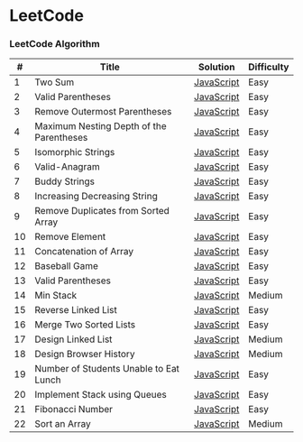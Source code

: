 # LeetCode

### LeetCode Algorithm

| #   | Title                                    | Solution                                                                                 | Difficulty |
| --- | ---------------------------------------- | ---------------------------------------------------------------------------------------- | ---------- |
| 1   | Two Sum                                  | [JavaScript](./algorithms/JavaScript/Two-Sum/two-sum.js)                                 | Easy       |
| 2   | Valid Parentheses                        | [JavaScript](./String/20-Valid-Parentheses/JavaScript)                                   | Easy       |
| 3   | Remove Outermost Parentheses             | [JavaScript](./String/1021-Remove-Outermost-Parentheses/JavaScript)                      | Easy       |
| 4   | Maximum Nesting Depth of the Parentheses | [JavaScript](./String/1614-Maximum-Nesting-Depth-of-the-Parentheses/JavaScript)          | Easy       |
| 5   | Isomorphic Strings                       | [JavaScript](./String/205-Isomorphic-String/JavaScript)                                  | Easy       |
| 6   | Valid-Anagram                            | [JavaScript](./String/242-Valid-Anagram/JavaScript)                                      | Easy       |
| 7   | Buddy Strings                            | [JavaScript](./String/850-Buddy-Strings/JavaScript)                                      | Easy       |
| 8   | Increasing Decreasing String             | [JavaScript](./String/1370-Increasing-Decreasing-String/JavaScript)                      | Easy       |
| 9   | Remove Duplicates from Sorted Array      | [JavaScript](./Array/26.%20Remove%20Duplicates%20from%20Sorted%20Array)                  | Easy       |
| 10  | Remove Element                           | [JavaScript](./Array/27.%20Remove%20Element)                                             | Easy       |
| 11  | Concatenation of Array                   | [JavaScript](./Array/1929.%20Concatenation%20of%20Array)                                 | Easy       |
| 12  | Baseball Game                            | [JavaScript](./Array/682.%20Baseball%20Game)                                             | Easy       |
| 13  | Valid Parentheses                        | [JavaScript](./Array/20.%20Valid%20Parentheses)                                          | Easy       |
| 14  | Min Stack                                | [JavaScript](./Array/155.%20Min%20Stack)                                                 | Medium     |
| 15  | Reverse Linked List                      | [JavaScript](./Linked%20List/206.%20Reverse%20Linked%20List)                             | Easy       |
| 16  | Merge Two Sorted Lists                   | [JavaScript](./Linked%20List/21.%20Merge%20Two%20Sorted%20Lists)                         | Easy       |
| 17  | Design Linked List                       | [JavaScript](./Linked%20List/707.%20Design%20Linked%20Lists)                             | Medium     |
| 18  | Design Browser History                   | [JavaScript](./Linked%20List/1472.%20Design%20Broswer%20History)                         | Medium     |
| 19  | Number of Students Unable to Eat Lunch   | [JavaScript](./Linked%20List/1700.%20Number%20of%20Students%20Unable%20to%20Eat%20Lunch) | Easy       |
| 20  | Implement Stack using Queues             | [JavaScript](./Linked%20List/225.%20Implement%20Stack%20using%20Queues)                  | Easy       |
| 21  | Fibonacci Number                         | [JavaScript](./Linked%20List/509.%20Fibonacci%20Number)                                  | Easy       |
| 22  | Sort an Array                            | [JavaScript](./Sorting/912.%20Sort%20an%20Array)                                         | Medium     |
